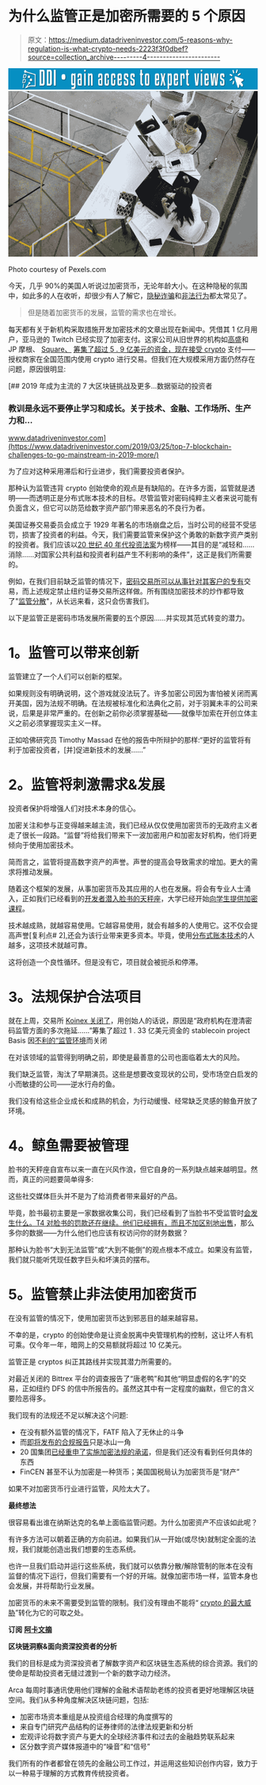 # 为什么监管正是加密所需要的 5 个原因

> 原文：<https://medium.datadriveninvestor.com/5-reasons-why-regulation-is-what-crypto-needs-2223f3f0dbef?source=collection_archive---------4----------------------->

[![](img/0cf5768a2f7c5f97f240acdd08820af3.png)](http://www.track.datadriveninvestor.com/1B9E)![](img/050ac491c2ce325c76024ffa19831db8.png)

Photo courtesy of Pexels.com

今天，几乎 90%的美国人听说过加密货币，无论年龄大小。在这种隐秘的氛围中，如此多的人在收听，却很少有人了解它，[隐秘诈骗](https://cointelegraph.com/news/free-bitcoin-scam-propagated-on-youtube-steals-crypto-via-clipboard-hijacking)和[非法行为](https://www.technologyreview.com/s/613163/a-multi-million-dollar-criminal-crypto-mining-ecosystem-has-been-uncovered/)都太常见了。

> 但是随着加密货币的发展，监管的需求也在增长。

每天都有关于新机构采取措施开发加密技术的文章出现在新闻中。凭借其 1 亿月用户，亚马逊的 Twitch 已经实现了加密支付。这家公司从旧世界的机构如[高盛](https://finance.yahoo.com/news/crypto-news-twitch-enables-bitcoin-220200133.html)和 JP 摩根、 [Square、](https://fortune.com/2019/03/20/square-cryptocurrency-division-crypto/) [筹集了超过 5 . 9 亿美元的资金，现在接受 crypto](http://fortune.com/2019/03/20/square-cryptocurrency-division-crypto/) 支付——授权商家在全国范围内使用 crypto 进行交易。但我们在大规模采用方面仍然存在问题，原因很明显:

[](https://www.datadriveninvestor.com/2019/03/25/top-7-blockchain-challenges-to-go-mainstream-in-2019-more/) [## 2019 年成为主流的 7 大区块链挑战及更多...数据驱动的投资者

### 教训是永远不要停止学习和成长。关于技术、金融、工作场所、生产力和…

www.datadriveninvestor.com](https://www.datadriveninvestor.com/2019/03/25/top-7-blockchain-challenges-to-go-mainstream-in-2019-more/) 

为了应对这种采用滞后和行业进步，我们需要投资者保护。

那种认为监管违背 crypto 创始使命的观点是有缺陷的。在许多方面，监管就是透明——而透明正是分布式账本技术的目标。尽管监管对密码纯粹主义者来说可能有负面含义，但它可以防范给数字资产部门带来恶名的不良行为者。

美国证券交易委员会成立于 1929 年著名的市场崩盘之后，当时公司的经营不受惩罚，损害了投资者的利益。今天，我们需要监管来保护这个勇敢的新数字资产类别的投资者。我们应该以[20 世纪 40 年代投资法案](https://en.wikipedia.org/wiki/Investment_Company_Act_of_1940)为榜样——其目的是“减轻和……消除……对国家公共利益和投资者利益产生不利影响的条件”，这正是我们所需要的。

例如，在我们目前缺乏监管的情况下，[密码交易所可以从事针对其客户的专有](https://www.brookings.edu/wp-content/uploads/2019/03/Economis-Studies-Timothy-Massad-Cryptocurrency-Paper.pdf)交易，而上述规定禁止纽约证券交易所这样做。所有围绕加密技术的炒作都导致了"[监管分散](https://www.brookings.edu/wp-content/uploads/2019/03/Economis-Studies-Timothy-Massad-Cryptocurrency-Paper.pdf)"，从长远来看，这只会伤害我们。

以下是监管正是密码市场发展所需要的五个原因……并实现其范式转变的潜力。

# **1。监管可以带来创新**

监管建立了一个人们可以创新的框架。

如果规则没有明确说明，这个游戏就没法玩了。许多加密公司因为害怕被关闭而离开美国，因为法规不明确。在法规被标准化和法典化之前，对于羽翼未丰的公司来说，后果是非常严重的。在创新之前你必须掌握基础——就像毕加索在开创立体主义之前必须掌握现实主义一样。

正如哈佛研究员 Timothy Massad 在他的报告中所辩护的那样:“更好的监管将有利于加密投资者，[并]促进新技术的发展……”

# **2。监管将刺激需求&发展**

投资者保护将增强人们对技术本身的信心。

加密关注和参与正变得越来越主流，我们已经从仅仅使用加密货币的无政府主义者走了很长一段路。“监督”将给我们带来下一波加密用户和加密友好机构，他们将更倾向于使用加密技术。

简而言之，监管将提高数字资产的声誉。声誉的提高会导致需求的增加。更大的需求将推动发展。

随着这个框架的发展，从事加密货币及其应用的人也在发展。将会有专业人士涌入，正如我们已经看到的[开发者潜入脸书的天秤座](https://www.coindesk.com/facebooks-libra-crypto-code-draws-critiques-and-clones)，大学已经开始[向学生提供加密课程](https://www.cnbc.com/2018/03/22/colleges-are-now-offering-courses-in-cryptocurrencies-and-blockchain.html)。

技术越成熟，就越容易使用。它越容易使用，就会有越多的人使用它。这不仅会提高声誉[复利点# 2],还会为该行业带来更多资本。毕竟，使用[分布式账本技术](https://en.wikipedia.org/wiki/Distributed_ledger)的人越多，这项技术就越可靠。

这将创造一个良性循环。但是没有它，项目就会被扼杀和停滞。

# **3。法规保护合法项目**

就在上周，交易所 [Koinex 关闭了](https://cointelegraph.com/news/india-another-crypto-exchange-closes-due-to-regulatory-pressure)，用创始人的话说，原因是“政府机构在澄清密码监管方面的多次拖延……”筹集了超过 1 . 33 亿美元资金的 stablecoin project Basis 因[不利的“监管环境](https://fortune.com/2018/12/13/basis-crypto-shut-down-bain/)而关闭

在对该领域的监管得到明确之前，即使是最善意的公司也面临着太大的风险。

我们缺乏监管，淘汰了早期演员。这些是想要改变现状的公司，受市场空白启发的小而敏捷的公司——逆水行舟的鱼。

我们没有给这些企业成长和成熟的机会，为行动缓慢、经常缺乏灵感的鲸鱼开放了环境。

# **4。鲸鱼需要被管理**

脸书的天秤座自宣布以来一直在兴风作浪，但它自身的一系列缺点越来越明显。然而，真正的问题要简单得多:

这些社交媒体巨头并不是为了给消费者带来最好的产品。

毕竟，脸书最初主要是一家数据收集公司，我们已经看到了当脸书不受监管时[会发生什么。T4 对脸书的罚款还在继续。他们已经拥有，而且](https://www.nytimes.com/2018/03/19/technology/facebook-cambridge-analytica-explained.html)[不加区别地出售](https://www.bbc.com/news/technology-46618582)，那么多你的数据——为什么他们也应该有权访问你的财务数据？

那种认为脸书“大到无法监管”或“大到不能倒”的观点根本不成立。如果没有监管，我们就只能听凭现任数字巨头和坏演员的摆布。

# **5。监管禁止非法使用加密货币**

在没有监管的情况下，使用加密货币达到邪恶目的越来越容易。

不幸的是，crypto 的创始使命是让资金脱离中央管理机构的控制，这让坏人有机可乘。仅今年一年，暗网上的交易额就将超过 10 亿美元。

监管正是 cryptos 纠正其路线并实现其潜力所需要的。

对最近关闭的 Bittrex 平台的调查报告了“唐老鸭”和其他“明显虚假的名字”的交易，正如纽约 DFS 的信中所报告的。虽然这其中有一定程度的幽默，但它的含义要险恶得多。

我们现有的法规还不足以解决这个问题:

*   在没有额外监管的情况下，FATF 陷入了无休止的斗争
*   而[即将发布的合规报告](https://cryptovest.com/news/fatf-crypto-restrictions-looming-9-days-to-tighter-crypto-regulations/)只是冰山一角
*   20 国集团[已经重申了实施加密法规的承诺](https://www.coindesk.com/g20-leaders-pledge-crypto-asset-regulation-after-buenos-aires-meeting)，但是我们还没有看到任何具体的东西
*   FinCEN 甚至不认为加密是一种货币；美国国税局认为加密货币是“财产”

如果不对加密货币行业进行监管，风险太大了。

**最终想法**

很容易看出谁在纳斯达克的名单上面临监管问题。为什么加密资产不应该如此呢？

有许多方法可以朝着正确的方向前进。如果我们从一开始(或尽快)就制定全面的法规，我们就能创造出我们想要的生态系统。

也许一旦我们启动并运行这些系统，我们就可以依靠分散/解除管制的账本在没有监督的情况下运行，但我们需要有一个好的开端。就像加密市场一样，监管本身也会发展，并将帮助行业发展。

加密货币的未来不需要受到监管的限制。我们没有理由不能将“ [crypto 的最大威胁](https://www.coindesk.com/the-hidden-effects-of-crypto-money-laundering-rules)”转化为它的可取之处。

**订阅** [**阿卡文摘**](https://www.ar.ca/newsletter)

**区块链洞察&面向资深投资者的分析**

我们的目标是成为资深投资者了解数字资产和区块链生态系统的综合资源。我们的使命是帮助投资者无缝过渡到一个新的数字动力经济。

Arca 每周时事通讯使用他们理解的金融术语帮助老练的投资者更好地理解区块链空间。我们从多种角度解决区块链问题，包括:

*   加密市场资本重组是从投资组合经理的角度撰写的
*   来自专门研究产品结构的证券律师的法律法规更新和分析
*   宏观评论将数字资产与更大的全球经济事件和过去的金融趋势联系起来
*   区分数字资产媒体报道中的“噪音”和“信号”

我们所有的作者都曾在领先的金融公司工作过，并运用这些知识创作内容，致力于以一种易于理解的方式教育传统投资者。